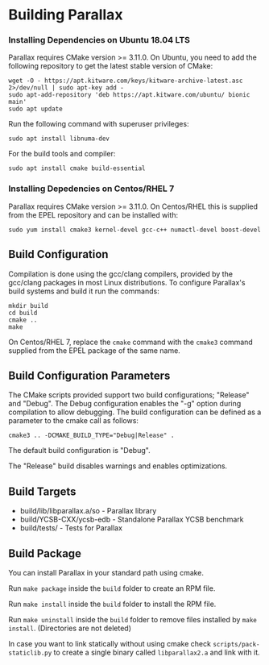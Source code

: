# Building Parallax


### Installing Dependencies on Ubuntu 18.04 LTS

Parallax requires CMake version >= 3.11.0. On Ubuntu, you need to add the
following repository to get the latest stable version of CMake:

	wget -O - https://apt.kitware.com/keys/kitware-archive-latest.asc 2>/dev/null | sudo apt-key add -
	sudo apt-add-repository 'deb https://apt.kitware.com/ubuntu/ bionic main'
	sudo apt update

Run the following command with superuser privileges:

	sudo apt install libnuma-dev

For the build tools and compiler:

	sudo apt install cmake build-essential

### Installing Depedencies on Centos/RHEL 7

Parallax requires CMake version >= 3.11.0. On Centos/RHEL this is supplied from the
EPEL repository and can be installed with:

	sudo yum install cmake3 kernel-devel gcc-c++ numactl-devel boost-devel

## Build Configuration

Compilation is done using the gcc/clang compilers, provided by the gcc/clang packages in
most Linux distributions. To configure Parallax's build systems and build it run
the commands:

	mkdir build
	cd build
	cmake ..
	make

On Centos/RHEL 7, replace the `cmake` command with the `cmake3` command supplied
from the EPEL package of the same name.

## Build Configuration Parameters

The CMake scripts provided support two build configurations; "Release" and
"Debug". The Debug configuration enables the "-g" option during compilation to
allow debugging. The build configuration can be defined as a parameter to the
cmake call as follows:

	cmake3 .. -DCMAKE_BUILD_TYPE="Debug|Release" .

The default build configuration is "Debug".

The "Release" build disables warnings and enables optimizations.

## Build Targets

* build/lib/libparallax.a/so - Parallax library
* build/YCSB-CXX/ycsb-edb - Standalone Parallax YCSB benchmark
* build/tests/ - Tests for Parallax
## Build Package

You can install Parallax in your standard path using cmake.

Run `make package` inside the `build` folder to create an RPM file.

Run `make install` inside the `build` folder to install the RPM file.

Run `make uninstall` inside the `build` folder to remove files installed by `make install`. (Directories are not deleted)

In case you want to link statically without using cmake check `scripts/pack-staticlib.py` to create a single binary called `libparallax2.a` and link with it.
